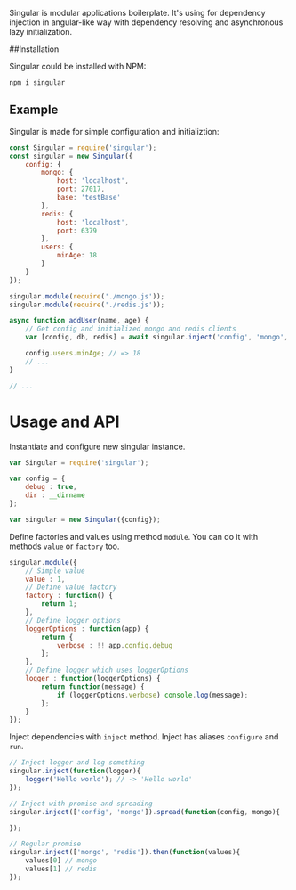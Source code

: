 Singular is modular applications boilerplate. It's using for dependency injection
in angular-like way with dependency resolving and asynchronous lazy initialization.


##Installation


Singular could be installed with NPM:

```shell
npm i singular
```

## Example

Singular is made for simple configuration and initializtion:

```javascript
const Singular = require('singular');
const singular = new Singular({
	config: {		
		mongo: {
			host: 'localhost',
			port: 27017,
			base: 'testBase'
		},
		redis: {
			host: 'localhost',
			port: 6379
		},
		users: {
			minAge: 18
		}
	}
});

singular.module(require('./mongo.js'));
singular.module(require('./redis.js'));

async function addUser(name, age) {
	// Get config and initialized mongo and redis clients
	var [config, db, redis] = await singular.inject('config', 'mongo', 'redis');

	config.users.minAge; // => 18
	// ...
}

// ...
```

Usage and API
===

Instantiate and configure new singular instance.

```javascript
var Singular = require('singular');

var config = {
	debug : true,
	dir : __dirname
};

var singular = new Singular({config});
```

Define factories and values using method `module`. You can do it with methods `value` or `factory` too.

```javascript
singular.module({
	// Simple value
	value : 1,
	// Define value factory
	factory : function() {
		return 1;
	},
	// Define logger options
	loggerOptions : function(app) {
		return {
			verbose : !! app.config.debug
		};
	},
	// Define logger which uses loggerOptions
	logger : function(loggerOptions) {
		return function(message) {
			if (loggerOptions.verbose) console.log(message);
		};
	}
});
```

Inject dependencies with `inject` method. Inject has aliases `configure` and `run`.

```javascript
// Inject logger and log something
singular.inject(function(logger){
    logger('Hello world'); // -> 'Hello world'
});

// Inject with promise and spreading
singular.inject(['config', 'mongo']).spread(function(config, mongo){

});

// Regular promise
singular.inject(['mongo', 'redis']).then(function(values){
	values[0] // mongo
	values[1] // redis
});
```
